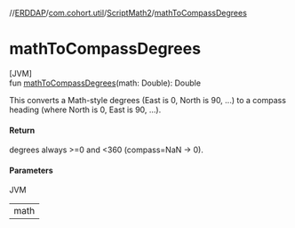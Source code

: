 //[ERDDAP](../../../index.md)/[com.cohort.util](../index.md)/[ScriptMath2](index.md)/[mathToCompassDegrees](math-to-compass-degrees.md)

# mathToCompassDegrees

[JVM]\
fun [mathToCompassDegrees](math-to-compass-degrees.md)(math: Double): Double

This converts a Math-style degrees (East is 0, North is 90, ...) to a compass heading (where North is 0, East is 90, ...).

#### Return

degrees always &gt;=0 and &lt;360 (compass=NaN -&gt; 0).

#### Parameters

JVM

| |
|---|
| math |